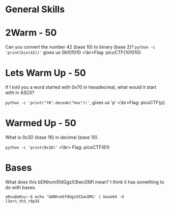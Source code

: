 # General Skills

# 2Warm - 50
Can you convert the number 42 (base 10) to binary (base 2)?
 `python -c 'print(bin(42))'`  gives us 0b101010
<\br>Flag: picoCTF{101010}


# Lets Warm Up - 50
If I told you a word started with 0x70 in hexadecimal, what would it start with in ASCII?

 `python -c 'print("70".decode("hex"))'`, gives us 'p' 
 <\br>Flag: picoCTF{p}

# Warmed Up - 50
What is 0x3D (base 16) in decimal (base 10).

 `python -c 'print(0x3D)'`
 <\br> Flag: picoCTF{61}

# Bases
What does this bDNhcm5fdGgzX3IwcDM1 mean? I think it has something to do with bases.
```
a0su@a0su:~$ echo 'bDNhcm5fdGgzX3IwcDM1' | base64 -d
l3arn_th3_r0p35
```


